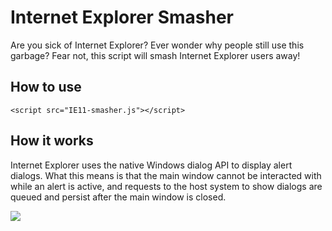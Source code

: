 # Internet Explorer Smasher

Are you sick of Internet Explorer? Ever wonder why people still use this garbage? Fear not, this script will smash Internet Explorer users away!

## How to use

`<script src="IE11-smasher.js"></script>`

## How it works

Internet Explorer uses the native Windows dialog API to display alert dialogs. What this means is that the main window cannot be interacted with while an alert is active, and requests to the host system to show dialogs are queued and persist after the main window is closed.

![](output.gif)